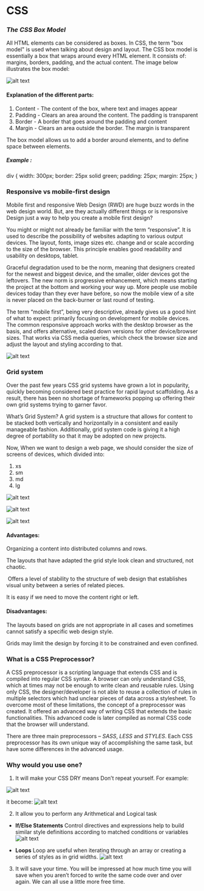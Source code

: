 # CSS
### *The CSS Box Model*
All HTML elements can be considered as boxes. In CSS, the term "box model" is used when talking about design and layout.
The CSS box model is essentially a box that wraps around every HTML element. It consists of: margins, borders, padding, and the actual content. The image below illustrates the box model:

![alt text](https://scontent-fra3-1.xx.fbcdn.net/v/t34.0-12/16426776_744692855693093_1436418574_n.jpg?oh=7ebec5afa81a8bca7649eb19f0841d16&oe=5891AC86)

#### Explanation of the different parts:

1. Content - The content of the box, where text and images appear
2. Padding - Clears an area around the content. The padding is transparent
3. Border - A border that goes around the padding and content
4. Margin - Clears an area outside the border. The margin is transparent

The box model allows us to add a border around elements, and to define space between elements.

##### Example :

div {
    width: 300px;
    border: 25px solid green;
    padding: 25px;
    margin: 25px;
    }




### Responsive vs mobile-first design

Mobile first and responsive Web Design (RWD) are huge buzz words in the web design world. But, are they actually different things or is responsive Design just a way to help you create a mobile first design?

You might or might not already be familiar with the term “responsive”. It is used to describe the possibility of websites adapting to various output devices. The layout, fonts, image sizes etc. change and or scale according to the size of the browser. This principle enables good readability and usability on desktops, tablet.

Graceful degradation used to be the norm, meaning that designers created for the newest and biggest device, and the smaller, older devices got the leftovers. The new norm is progressive enhancement, which means starting the project at the bottom and working your way up. More people use mobile devices today than they ever have before, so now the mobile view of a site is never placed on the back-burner or last round of testing.

The term “mobile first”, being very descriptive, already gives us a good hint of what to expect: primarily focusing on development for mobile devices. The common responsive approach works with the desktop browser as the basis, and offers alternative, scaled down versions for other device/browser sizes. That works via CSS media queries, which check the browser size and adjust the layout and styling according to that.



![alt text](http://metamonks.com/wp-content/uploads/responsive-vs-mobile-first-webdesign-022-1024x689.png "Responsive vs mobile-first design")

### Grid system

Over the past few years CSS grid systems have grown a lot in popularity, quickly becoming considered best practice for rapid layout scaffolding. As a result, there has been no shortage of frameworks popping up offering their own grid systems trying to garner favor.

What’s Grid System?
A grid system is a structure that allows for content to be stacked both vertically and horizontally in a consistent and easily manageable fashion. Additionally, grid system code is giving it a high degree of portability so that it may be adopted on new projects.


Now, When we want to design a web page, we should consider the size of screens of devices, which divided into:
1. xs 
2. sm 
3. md 
4. lg

![alt text](https://scontent-fra3-1.xx.fbcdn.net/v/t35.0-12/16388602_1839734452907384_288964415_o.png?oh=0b255e1a7d1b3815cec1e91571cef459&oe=58914AF4 "Medium & Large")

![alt text](https://scontent-fra3-1.xx.fbcdn.net/v/t35.0-12/16409761_1839734462907383_893359892_o.png?oh=6e635475f8b19ee5a3048703e0ba4b7f&oe=58914AC0 "small devices ")

![alt text](https://scontent-fra3-1.xx.fbcdn.net/v/t35.0-12/16409369_1839734456240717_1914908926_o.png?oh=987dfd71d95cf130692a413c05844b44&oe=589141FF "Responsive vs mobile-first design")


#### Advantages:

 Organizing a content into distributed columns and rows.

The layouts that have adapted the grid style look clean and structured,  not chaotic.

 Offers a level of stability to the structure of web design that establishes visual unity between a series of related pieces. 

It is easy if we need to move the content right or left.

#### Disadvantages:

The layouts based on grids are not appropriate in all cases and sometimes cannot satisfy a specific web design style.

Grids may limit the design by forcing it to be constrained and even confined.

### What is a CSS Preprocessor?

A CSS preprocessor is a scripting language that extends CSS and is compiled into regular CSS syntax. A browser can only understand CSS, which at times may not be enough to write clean and reusable rules. Using only CSS, the designer/developer is not able to reuse a collection of rules in multiple selectors which had unclear pieces of data across a stylesheet. To overcome most of these limitations, the concept of a preprocessor was created. It offered an advanced way of writing CSS that extends the basic functionalities. This advanced code is later compiled as normal CSS code that the browser will understand.

There are three main preprocessors – *SASS*, *LESS* and *STYLES*.
Each CSS preprocessor has its own unique way of accomplishing the same task, but have some  differences in the advanced usage.

### Why would you use one?
1. It will make your CSS DRY means Don’t repeat yourself. For example:

![alt text](https://scontent-fra3-1.xx.fbcdn.net/v/t34.0-12/16441646_1802172956714169_602525465_n.jpg?oh=afc5734c05f8b4c497851c59bf4b7e1c&oe=5891736D)

it become:
![alt text](https://scontent-fra3-1.xx.fbcdn.net/v/t34.0-12/16344508_1802173736714091_1975047297_n.jpg?oh=b069cdce5e706e2ebddd93704fd77c7d&oe=5891AD7E)

2. It allow you to  perform any Arithmetical and Logical task

* **If/Else Statements**
Control directives and expressions help to build similar style definitions according to matched conditions or variables
![alt text](https://scontent-fra3-1.xx.fbcdn.net/v/t34.0-12/16395692_1802175436713921_102095747_n.jpg?oh=08320bb3c0a0d627a68024d5f09a8c86&oe=5891B7A1)

* **Loops**
Loop are useful when iterating through an array or creating a series of styles as in grid widths. 
![alt text](https://scontent-fra3-1.xx.fbcdn.net/v/t34.0-12/16443342_1802175813380550_252952704_n.jpg?oh=fb4bd57eaf7159b258b772784890c751&oe=5891B557)

3. It will save your time. You will be impressed at how much time you will save when you aren’t forced to write the same code over and over again. We can all use a little more free time.











